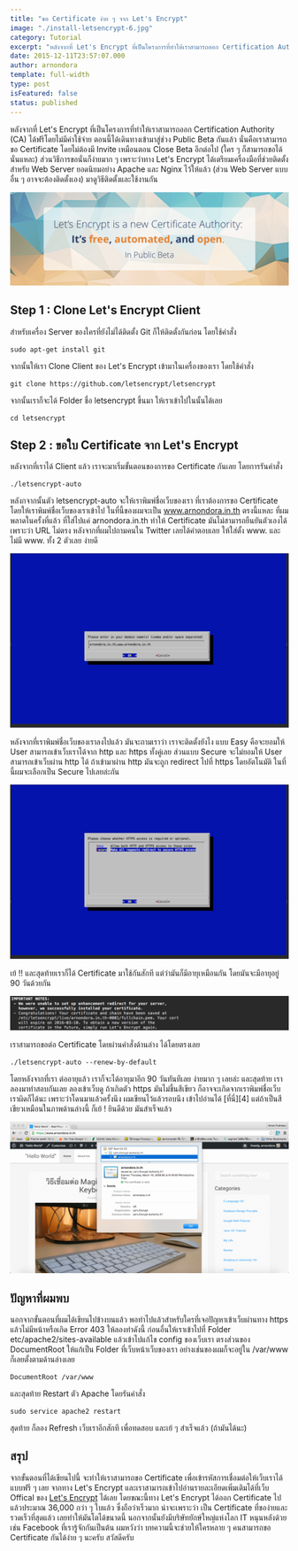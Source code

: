 ```yaml
---
title: "ขอ Certificate ง่าย ๆ จาก Let's Encrypt"
image: "./install-letsencrypt-6.jpg"
category: Tutorial
excerpt: "หลังจากที่ Let's Encrypt ที่เป็นโครงการที่ทำให้เราสามารถออก Certification Authority (CA) ได้ฟรีโดยไม่มีค่าใช้จ่าย"
date: 2015-12-11T23:57:07.000
author: arnondora
template: full-width
type: post
isFeatured: false
status: published
---
```


หลังจากที่ Let's Encrypt ที่เป็นโครงการที่ทำให้เราสามารถออก Certification Authority (CA) ได้ฟรีโดยไม่มีค่าใช้จ่าย ตอนนี้ได้เดินทางเข้ามาสู่ช่วง Public Beta กันแล้ว นั่นคือเราสามารถขอ Certificate โดยไม่ต้องมี Invite เหมือนตอน Close Beta อีกต่อไป (ใคร ๆ ก็สามารถขอได้นั่นแหละ) ส่วนวิธีการขอนั่นก็ง่ายมาก ๆ เพราะว่าทาง Let's Encrypt ได้เตรียมเครื่องมือที่ช่วยติดตั้งสำหรับ Web Server ยอดนิยมอย่าง Apache และ Nginx ไว้ให้แล้ว (ส่วน Web Server แบบอื่น ๆ อาจจะต้องติดตั้งเอง) มาดูวิธีติดตั้งและใช้งานกัน

![install-letsencrypt-1](./install-letsencrypt-1.png)

## Step 1 : Clone Let's Encrypt Client
สำหรับเครื่อง Server ของใครที่ยังไม่ได้ติดตั้ง Git ก็ให้ติดตั้งกันก่อน โดยใช้คำสั่ง

    sudo apt-get install git

จากนั้นให้เรา Clone Client ของ Let's Encrypt เข้ามาในเครื่องของเรา โดยใช้คำสั่ง

    git clone https://github.com/letsencrypt/letsencrypt

จากนั้นเราก็จะได้ Folder ชื่อ letsencrypt ขึ้นมา ให้เราเข้าไปในนั้นได้เลย

    cd letsencrypt

## Step 2 : ขอใบ Certificate จาก Let's Encrypt
หลังจากที่เราได้ Client แล้ว เราจะมาเริ่มขั้นตอนของการขอ Certificate กันเลย โดยการรันคำสั่ง

    ./letsencrypt-auto

หลังกจากนั้นตัว letsencrypt-auto จะให้เราพิมพ์ชื่อเว็บของเรา ที่เราต้องการขอ Certificate โดยให้เราพิมพ์ชื่อเว็บของเราเข้าไป ในที่นี้ของผมจะเป็น www.arnondora.in.th ตรงนี้แหละ ที่ผมพลาดในครั้งที่แล้ว ที่ใส่ไปแค่ arnondora.in.th ทำให้ Certificate มันไม่สามารถยืนยันตัวเองได้ เพราะว่า URL ไม่ตรง หลังจากที่ผมไปถามคนใน Twitter เลยได้คำตอบเลย ให้ใส่ตั้ง www. และไม่มี www. ทั้ง 2 ตัวเลย ง่ายดี

![install-letsencrypt-2](./install-letsencrypt-2.png)

หลังจากที่เราพิมพ์ชื่อเว็บของเราลงไปแล้ว มันจะถามเราว่า เราจะติดตั้งยังไง แบบ Easy คือจะยอมให้ User สามารถเข้าเว็บเราได้จาก http และ https ทั้งคู่เลย
ส่วนแบบ Secure จะไม่ยอมให้ User สามารถเข้าเว็บผ่าน http ได้ ถ้าเข้ามาผ่าน http มันจะถูก redirect ไปที่ https โดยอัตโนมัติ ในที่นี้ผมจะเลือกเป็น Secure ไปเลยล่ะกัน

![install-letsencrypt-3](./install-letsencrypt-3.png)


เย้ !! และสุดท้ายเราก็ได้ Certificate มาใช้กันสักที แต่ว่ามันก็มีอายุเหมือนกัน โดยมันจะมีอายุอยู่ 90 วันด้วยกัน

![install-letsencrypt-4](./install-letsencrypt-4.png)

เราสามารถขอต่อ Certificate โดยผ่านคำสั่งด้านล่าง ได้โดยตรงเลย

    ./letsencrypt-auto --renew-by-default

โดยหลังจากที่เรา ต่ออายุแล้ว เราก็จะได้อายุมาอีก 90 วันทันทีเลย ง่ายมาก ๆ เลยล่ะ และสุดท้าย เราลองมาทำสอบกันเลย ลองเข้าเว็บดู ถ้าเกิดตัว https มันไม่ขึ้นสีเขียว ก็อาจจะเกิดจากเราพิมพ์ชื่อเว็บเราผิดก็ได้นะ เพราะว่าโดนมาแล้วครั้งนึง ผมเขียนไว้แล้วรอบนึง เข้าไปอ่านได้ [ที่นี่][4] แต่ถ้าเป็นสีเขียวเหมือนในภาพด้านล่างนี้ ก็เย้ ! ยินดีด้วย มันสำเร็จแล้ว

![install-letsencrypt-5](./install-letsencrypt-5.png)

## ปัญหาที่ผมพบ
นอกจากขั้นตอนที่ผมได้เขียนไปข้างบนแล้ว พอทำไปแล้วสำหรับใครที่เจอปัญหาเข้าเว็บผ่านทาง https แล้วไม่มีหน้าหรือเกิด Error 403 ให้ลองทำดังนี้
ก่อนอื่นให้เราเข้าไปที่ Folder etc/apache2/sites-available แล้วเข้าไปแก้ไข config ของเว็บเรา ตรงส่วนของ DocumentRoot ให้แก้เป็น Folder ที่เว็บหน้าเว็บของเรา อย่างเช่นของผมก็จะอยู่ใน /var/www ก็เลยตั้งตามด้านล่างเลย

    DocumentRoot /var/www

และสุดท้าย Restart ตัว Apache โดยรันคำสั่ง

    sudo service apache2 restart

สุดท้าย ก็ลอง Refresh เว็บเราอีกสักที เพื่อทดสอบ และเย้ ๆ สำเร็จแล้ว (ถ้ามันได้นะ)

## สรุป
จากขั้นตอนที่ได้เขียนไปนี้ จะทำให้เราสามารถขอ Certificate เพื่อเข้ารหัสการเชื่อมต่อให้เว็บเราได้แบบฟรี ๆ เลย จากทาง Let's Encrypt และเราสามารถเข้าไปอ่านรายละเอียดเพิ่มเติมได้ที่เว็บ Offical ของ [Let's Encrypt][6] ได้เลย โดยขณะนี้ทาง Let's Encrypt ได้ออก Certificate ไปแล้วประมาณ 36,000 กว่า ๆ ใบแล้ว ซึ่งถือว่าเร็วมาก น่าจะเพราะว่า เป็น Certificate ที่ของ่ายและรวดเร็วที่สุดแล้ว เลยทำให้มันโตได้ขนาดนี้ นอกจากนั้นยังมีบริษัทยักษ์ใหญ่แห่งโลก IT หนุนหลังด้วย เช่น Facebook ที่เรารู้จักกันเป็นต้น ผมหวังว่า บทความนี้จะช่วยให้ใครหลาย ๆ คนสามารถขอ Certificate กันได้ง่าย ๆ นะครับ สวัสดีครับ

[6]: https://letsencrypt.org
